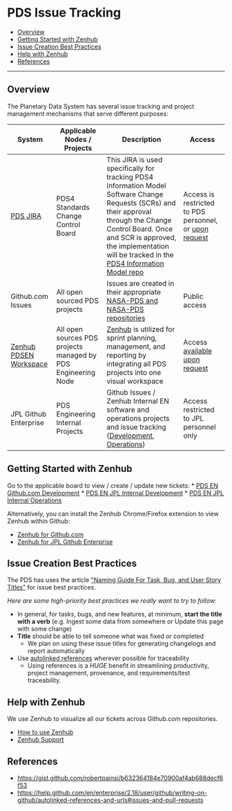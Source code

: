 
# PDS Issue Tracking

* [Overview](#Overview)
* [Getting Started with Zenhub](#getting-started-with-zenhub)
* [Issue Creation Best Practices](#issue-creation-best-practices)
* [Help with Zenhub](#help-with-zenhub)
* [References](#references)

---

## Overview
The Planetary Data System has several issue tracking and project management mechanisms that serve different purposes:

| System | Applicable Nodes / Projects | Description | Access |
| ------ | --------------------------- | ----------- | ------ |
| [PDS JIRA](https://pds-jira.jpl.nasa.gov/secure/Dashboard.jspa) | PDS4 Standards Change Control Board | This JIRA is used specifically for tracking PDS4 Information Model Software Change Requests (SCRs) and their approval through the Change Control Board. Once and SCR is approved, the implementation will be tracked in the [PDS4 Information Model repo](https://github.com/NASA-PDS/pds4-information-model/issues) | Access is restricted to PDS personnel, or [upon request](mailto:pds-operator@jpl.nasa.gov) |
| Github.com Issues | All open sourced PDS projects | Issues are created in their appropriate [NASA-PDS and NASA-PDS repositories](https://nasa-pds.github.io/) | Public access |
| [Zenhub PDSEN Workspace](https://app.zenhub.com/workspaces/pdsen-workspace-5c87e859b7a0872dd10b87c5/board?repos=186914179,225741245,247182582,179379537,192617533,211189958,245216997,236086558,236099103,253108483,200280392,251664703,170207812,193572640,198717028,193800615,225956031,84491609,199739690,198517222,193560281) | All open sources PDS projects managed by PDS Engineering Node | [Zenhub](#Zenhub) is utilized for sprint planning, management, and reporting by integrating all PDS projects into one visual workspace | Access [available upon request](mailto:pds-operator@jpl.nasa.gov) |
| JPL Github Enterprise | PDS Engineering Internal Projects | Github Issues / Zenhub Internal EN software and operations projects and issue tracking ([Development](https://zenhub.jpl.nasa.gov/app/workspaces/pdsen-dev-internal-5d5ff11ab8761871eb7ed692/board?repos=23220), [Operations](https://zenhub.jpl.nasa.gov/app/workspaces/pds-ops-5e444561fe7e060b0e514b07/board?repos=31090,31009,31007))| Access restricted to JPL personnel only |

## Getting Started with Zenhub
Go to the applicable board to view / create / update new tickets:
    * [PDS EN Github.com Development](https://app.zenhub.com/workspaces/pdsen-workspace-5c87e859b7a0872dd10b87c5/board?repos=186914179,225741245,247182582,179379537,192617533,211189958,245216997,236086558,236099103,253108483,200280392,251664703,170207812,193572640,198717028,193800615,225956031,84491609,199739690,198517222,193560281)
    * [PDS EN JPL Internal Development](https://zenhub.jpl.nasa.gov/app/workspaces/pdsen-dev-internal-5d5ff11ab8761871eb7ed692/board?repos=27663,28856,29312,28901,25759,24033,23921,28407,23450,23220,23446,28406,23894,28296)
    * [PDS EN JPL Internal Operations](https://zenhub.jpl.nasa.gov/app/workspaces/pds-ops-5e444561fe7e060b0e514b07/board?repos=31090,31009,31007)

Alternatively, you can install the Zenhub Chrome/Firefox extension to view Zenhub within Github:
* [Zenhub for Github.com](https://www.zenhub.com/extension)
* [Zenhub for JPL Github Enterprise](https://zenhub.jpl.nasa.gov/)


## Issue Creation Best Practices

The PDS has uses the article ["Naming Guide For Task, Bug, and User Story Titles"](https://stratejos.ai/blog/naming-task-bug-user-story-titles/) for issue best practices.

*Here are some high-priority best practices we really want to try to follow:*

* In general, for tasks, bugs, and new features, at minimum, **start the title with a verb** (e.g. Ingest some data from somewhere or Update this page with some change)
* **Title** should be able to tell someone what was fixed or completed
    * We plan on using these issue titles for generating changelogs and report automatically
* Use [autolinked references](https://help.github.com/en/enterprise/2.18/user/github/writing-on-github/autolinked-references-and-urls#issues-and-pull-requests) wherever possible for traceability
    * Using references is a *HUGE* benefit in streamlining productivity, project management, provenance, and requirements/test traceability.


## Help with Zenhub
We use Zenhub to visualize all our tickets across Github.com repositories.

* [How to use Zenhub](https://help.zenhub.com/support/solutions/articles/43000010778-what-is-zenhub-an-intro-to-zenhub-in-github)
* [Zenhub Support](https://help.zenhub.com/support/home)

## References
* https://gist.github.com/robertpainsi/b632364184e70900af4ab688decf6f53
* https://help.github.com/en/enterprise/2.18/user/github/writing-on-github/autolinked-references-and-urls#issues-and-pull-requests
